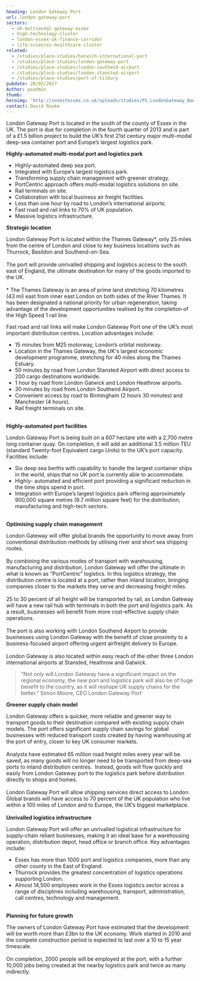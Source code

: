 ```yaml
---
heading: London Gateway Port
url: london-gateway-port
sectors:
  - uk-multimodal-gateway-essex
  - high-technology-cluster
  - london-essex-uk-finance-corridor
  - life-sciences-healthcare-cluster
related:
  - /studies/place-studies/harwich-international-port
  - /studies/place-studies/london-gateway-port
  - /studies/place-studies/london-southend-airport
  - /studies/place-studies/london-stansted-airport
  - /studies/place-studies/port-of-tilbury 
pubdate: 20/02/2017
Author: pxadmin
thumb: 
heroimg: 'http://investessex.co.uk/uploads/studies/PS_LondonGateway_Banner.jpg'
contact: David Rooke
---
```

 <p>London Gateway Port is located in the south of the county of Essex in the UK. The port is due for completion in the fourth quarter of 2013 and is part of a £1.5 billion project to build the UK’s first 21st century major multi-modal deep-sea container port and Europe’s largest logistics park.</p><p><strong>Highly-automated multi-modal port and logistics park</strong></p><ul><li>Highly-automated deep sea port.</li><li>Integrated with Europe’s largest logistics park.</li><li>Transforming supply chain management with greener strategy.</li><li>PortCentric approach offers multi-modal logistics solutions on site.</li><li>Rail terminals on site.</li><li>Collaboration with local business air freight facilities.</li><li>Less than one hour by road to London’s international airports.</li><li>Fast road and rail links to 70% of UK population.</li><li>Massive logistics infrastructure.</li></ul><p><strong>Strategic location</strong></p><p>London Gateway Port is located within the Thames Gateway*, only 25 miles from the centre of London and close to key business locations such as Thurrock, Basildon and Southend-on-Sea.<br/><br/>The port will provide unrivalled shipping and logistics access to the south east of England, the ultimate destination for many of the goods imported to the UK. <br/><br/>* The Thames Gateway is an area of prime land stretching 70 kilometres (43 mi) east from inner east London on both sides of the River Thames. It has been designated a national priority for urban regeneration, taking advantage of the development opportunities realised by the completion of the High Speed 1 rail line.</p><p>Fast road and rail links will make London Gateway Port one of the UK’s most important distribution centres. Location advantages include:</p><ul><li>15 minutes from M25 motorway, London’s orbital motorway.</li><li>Location in the Thames Gateway, the UK's largest economic development programme, stretching for 40 miles along the Thames Estuary.</li><li>50 minutes by road from London Stansted Airport with direct access to 200 cargo destinations worldwide.</li><li>1 hour by road from London Gatwick and London Heathrow airports.</li><li>30 minutes by road from London Southend Airport.</li><li>Convenient access by road to Birmingham (2 hours 30 minutes) and Manchester (4 hours).</li><li>Rail freight terminals on site.</li></ul><p><br/><strong>Highly-automated port facilities </strong></p><p>London Gateway Port is being built on a 607 hectare site with a 2,700 metre long container quay. On completion, it will add an additional 3.5 million TEU (standard Twenty-foot Equivalent cargo Units) to the UK’s port capacity. Facilities include:</p><ul><li>Six deep sea berths with capability to handle the largest container ships in the world, ships that no UK port is currently able to accommodate.</li><li>Highly- automated and efficient port providing a significant reduction in the time ships spend in port.</li><li>Integration with Europe’s largest logistics park offering approximately 900,000 square metres (9.7 million square feet) for the distribution, manufacturing and high-tech sectors.</li></ul><p><br/><strong>Optimising supply chain management  </strong></p><p>London Gateway will offer global brands the opportunity to move away from conventional distribution methods by utilising river and short sea shipping routes.<br/><br/>By combining the various modes of transport with warehousing, manufacturing and distribution, London Gateway will offer the ultimate in what is known as “PortCentric” logistics. In this logistics strategy, the distribution centre is located at a port, rather than inland location, bringing companies closer to the markets they serve and decreasing freight miles.<br/><br/>25 to 30 percent of all freight will be transported by rail, as London Gateway will have a new rail hub with terminals in both the port and logistics park. As a result, businesses will benefit from more cost-effective supply chain operations.<br/><br/>The port is also working with London Southend Airport to provide businesses using London Gateway with the benefit of close proximity to a business-focused airport offering urgent airfreight delivery to Europe.<br/><br/>London Gateway is also located within easy reach of the other three London international airports at Stansted, Heathrow and Gatwick.</p><blockquote><p>“Not only will London Gateway have a significant impact on the regional economy, the new port and logistics park will also be of huge benefit to the country, as it will reshape UK supply chains for the better.” Simon Moore, CEO London Gateway Port</p></blockquote><p><strong>Greener supply chain model</strong></p><p>London Gateway offers a quicker, more reliable and greener way to transport goods to their destination compared with existing supply chain models. The port offers significant supply chain savings for global businesses with reduced transport costs created by having warehousing at the port of entry, closer to key UK consumer markets.<br/><br/>Analysts have estimated 65 million road freight miles every year will be saved, as many goods will no longer need to be transported from deep-sea ports to inland distribution centres.  Instead, goods will flow quickly and easily from London Gateway port to the logistics park before distribution directly to shops and homes.<br/><br/>London Gateway Port will allow shipping services direct access to London. Global brands will have access to 70 percent of the UK population who live within a 100 miles of London and to Europe, the UK’s biggest marketplace.<br/><br/><strong>Unrivalled logistics infrastructure</strong></p><p>London Gateway Port will offer an unrivalled logistical infrastructure for supply-chain reliant businesses, making it an ideal base for a warehousing operation, distribution depot, head office or branch office. Key advantages include:</p><ul><li>Essex has more than 1000 port and logistics companies, more than any other county in the East of England. </li><li>Thurrock provides the greatest concentration of logistics operations supporting London.</li><li>Almost 14,500 employees work in the Essex logistics sector across a range of disciplines including warehousing, transport, administration, call centres, technology and management.</li></ul><p><br/><strong>Planning for future growth</strong></p><p>The owners of London Gateway Port have estimated that the development will be worth more than £3bn to the UK economy. Work started in 2010 and the compete construction period is expected to last over a 10 to 15 year timescale.<br/><br/>On completion, 2000 people will be employed at the port, with a further 10,000 jobs being created at the nearby logistics park and twice as many indirectly.</p> 